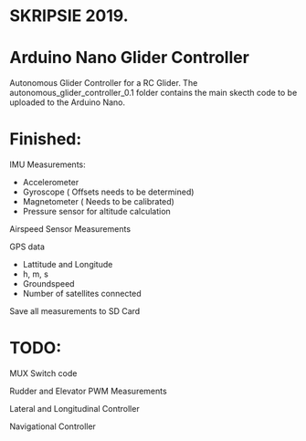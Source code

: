 
# SKRIPSIE 2019. 
# Arduino Nano Glider Controller
Autonomous Glider Controller for a RC Glider. The autonomous_glider_controller_0.1 folder contains the main skecth code to be uploaded to the Arduino Nano.

# Finished:
IMU Measurements:
- Accelerometer
- Gyroscope    ( Offsets needs to be determined)
- Magnetometer ( Needs to be calibrated)
- Pressure sensor for altitude calculation

Airspeed Sensor Measurements

GPS data
- Lattitude and Longitude
- h, m, s
- Groundspeed
- Number of satellites connected

Save all measurements to SD Card


# TODO:
MUX Switch code

Rudder and Elevator PWM Measurements

Lateral and Longitudinal Controller 

Navigational Controller

